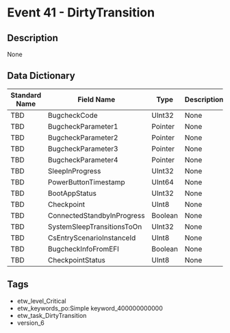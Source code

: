 # Event 41 - DirtyTransition

## Description
None

## Data Dictionary
|Standard Name|Field Name|Type|Description|Sample Value|
|---|---|---|---|---|
|TBD|BugcheckCode|UInt32|None|`None`|
|TBD|BugcheckParameter1|Pointer|None|`None`|
|TBD|BugcheckParameter2|Pointer|None|`None`|
|TBD|BugcheckParameter3|Pointer|None|`None`|
|TBD|BugcheckParameter4|Pointer|None|`None`|
|TBD|SleepInProgress|UInt32|None|`None`|
|TBD|PowerButtonTimestamp|UInt64|None|`None`|
|TBD|BootAppStatus|UInt32|None|`None`|
|TBD|Checkpoint|UInt8|None|`None`|
|TBD|ConnectedStandbyInProgress|Boolean|None|`None`|
|TBD|SystemSleepTransitionsToOn|UInt32|None|`None`|
|TBD|CsEntryScenarioInstanceId|UInt8|None|`None`|
|TBD|BugcheckInfoFromEFI|Boolean|None|`None`|
|TBD|CheckpointStatus|UInt8|None|`None`|

## Tags
* etw_level_Critical
* etw_keywords_po:Simple keyword_400000000000
* etw_task_DirtyTransition
* version_6